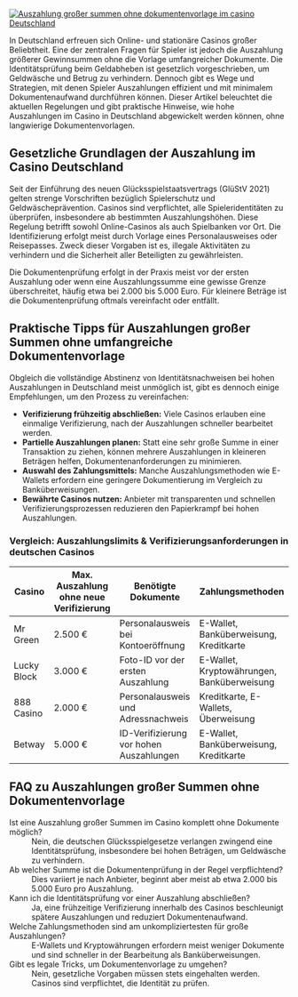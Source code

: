 [![Auszahlung großer summen ohne dokumentenvorlage im casino Deutschland](https://123-caf.pages.dev/gitsignup.png)](https://vrmoo.ru/Bt82HjjY)

<p>In Deutschland erfreuen sich Online- und stationäre Casinos großer Beliebtheit. Eine der zentralen Fragen für Spieler ist jedoch die Auszahlung größerer Gewinnsummen ohne die Vorlage umfangreicher Dokumente. Die Identitätsprüfung beim Geldabheben ist gesetzlich vorgeschrieben, um Geldwäsche und Betrug zu verhindern. Dennoch gibt es Wege und Strategien, mit denen Spieler Auszahlungen effizient und mit minimalem Dokumentenaufwand durchführen können. Dieser Artikel beleuchtet die aktuellen Regelungen und gibt praktische Hinweise, wie hohe Auszahlungen im Casino in Deutschland abgewickelt werden können, ohne langwierige Dokumentenvorlagen.</p>  <h2>Gesetzliche Grundlagen der Auszahlung im Casino Deutschland</h2> <p>Seit der Einführung des neuen Glücksspielstaatsvertrags (GlüStV 2021) gelten strenge Vorschriften bezüglich Spielerschutz und Geldwäscheprävention. Casinos sind verpflichtet, alle Spieleridentitäten zu überprüfen, insbesondere ab bestimmten Auszahlungshöhen. Diese Regelung betrifft sowohl Online-Casinos als auch Spielbanken vor Ort. Die Identifizierung erfolgt meist durch Vorlage eines Personalausweises oder Reisepasses. Zweck dieser Vorgaben ist es, illegale Aktivitäten zu verhindern und die Sicherheit aller Beteiligten zu gewährleisten.</p>  <p>Die Dokumentenprüfung erfolgt in der Praxis meist vor der ersten Auszahlung oder wenn eine Auszahlungssumme eine gewisse Grenze überschreitet, häufig etwa bei 2.000 bis 5.000 Euro. Für kleinere Beträge ist die Dokumentenprüfung oftmals vereinfacht oder entfällt.</p>  <h2>Praktische Tipps für Auszahlungen großer Summen ohne umfangreiche Dokumentenvorlage</h2> <p>Obgleich die vollständige Abstinenz von Identitätsnachweisen bei hohen Auszahlungen in Deutschland meist unmöglich ist, gibt es dennoch einige Empfehlungen, um den Prozess zu vereinfachen:</p> <ul> <li><strong>Verifizierung frühzeitig abschließen:</strong> Viele Casinos erlauben eine einmalige Verifizierung, nach der Auszahlungen schneller bearbeitet werden.</li> <li><strong>Partielle Auszahlungen planen:</strong> Statt eine sehr große Summe in einer Transaktion zu ziehen, können mehrere Auszahlungen in kleineren Beträgen helfen, Dokumentenanforderungen zu minimieren.</li> <li><strong>Auswahl des Zahlungsmittels:</strong> Manche Auszahlungsmethoden wie E-Wallets erfordern eine geringere Dokumentierung im Vergleich zu Banküberweisungen.</li> <li><strong>Bewährte Casinos nutzen:</strong> Anbieter mit transparenten und schnellen Verifizierungsprozessen reduzieren den Papierkrampf bei hohen Auszahlungen.</li> </ul>  <h3>Vergleich: Auszahlungslimits & Verifizierungsanforderungen in deutschen Casinos</h3> <table> <thead> <tr> <th>Casino</th> <th>Max. Auszahlung ohne neue Verifizierung</th> <th>Benötigte Dokumente</th> <th>Zahlungsmethoden</th> </tr> </thead> <tbody> <tr> <td>Mr Green</td> <td>2.500 €</td> <td>Personalausweis bei Kontoeröffnung</td> <td>E-Wallet, Banküberweisung, Kreditkarte</td> </tr> <tr> <td>Lucky Block</td> <td>3.000 €</td> <td>Foto-ID vor der ersten Auszahlung</td> <td>E-Wallet, Kryptowährungen, Banküberweisung</td> </tr> <tr> <td>888 Casino</td> <td>2.000 €</td> <td>Personalausweis und Adressnachweis</td> <td>Kreditkarte, E-Wallets, Überweisung</td> </tr> <tr> <td>Betway</td> <td>5.000 €</td> <td>ID-Verifizierung vor hohen Auszahlungen</td> <td>E-Wallet, Banküberweisung, Kreditkarte</td> </tr> </tbody> </table>  <h2>FAQ zu Auszahlungen großer Summen ohne Dokumentenvorlage</h2> <dl> <dt>Ist eine Auszahlung großer Summen im Casino komplett ohne Dokumente möglich?</dt> <dd>Nein, die deutschen Glücksspielgesetze verlangen zwingend eine Identitätsprüfung, insbesondere bei hohen Beträgen, um Geldwäsche zu verhindern.</dd>  <dt>Ab welcher Summe ist die Dokumentenprüfung in der Regel verpflichtend?</dt> <dd>Dies variiert je nach Anbieter, beginnt aber meist ab etwa 2.000 bis 5.000 Euro pro Auszahlung.</dd>  <dt>Kann ich die Identitätsprüfung vor einer Auszahlung abschließen?</dt> <dd>Ja, eine frühzeitige Verifizierung innerhalb des Casinos beschleunigt spätere Auszahlungen und reduziert Dokumentenaufwand.</dd>  <dt>Welche Zahlungsmethoden sind am unkompliziertesten für große Auszahlungen?</dt> <dd>E-Wallets und Kryptowährungen erfordern meist weniger Dokumente und sind schneller in der Bearbeitung als Banküberweisungen.</dd>  <dt>Gibt es legale Tricks, um Dokumentenvorlage zu umgehen?</dt> <dd>Nein, gesetzliche Vorgaben müssen stets eingehalten werden. Casinos sind verpflichtet, die Identität zu prüfen.</dd> </dl>